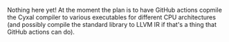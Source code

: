 Nothing here yet! At the moment the plan is to have GitHub actions copmile the Cyxal compiler to various executables for
different CPU architectures (and possibly compile the standard library to LLVM IR if that's a thing that GitHub actions
can do).